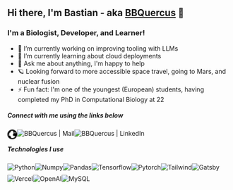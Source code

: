 ## Hi there, I'm Bastian - aka [BBQuercus][website] 👋

### I'm a Biologist, Developer, and Learner!

- 🔭 I’m currently working on improving tooling with LLMs
- 🌱 I’m currently learning about cloud deployments
- 💬 Ask me about anything, I'm happy to help
- 🪐 Looking forward to more accessible space travel, going to Mars, and nuclear fusion
- ⚡ Fun fact: I'm one of the youngest (European) students, having completed my PhD in Computational Biology at 22

##### Connect with me using the links below

[<img align="left" alt="bastianeichenberger.ch" height="22px" src="https://raw.githubusercontent.com/iconic/open-iconic/master/svg/globe.svg" />][website]
[<img align="left" alt="BBQuercus | Mail" height="22px" src="https://cdn.jsdelivr.net/npm/simple-icons@v3/icons/gmail.svg" />][mail]
[<img align="left" alt="BBQuercus | LinkedIn" height="22px" src="https://cdn.jsdelivr.net/npm/simple-icons@v3/icons/linkedin.svg" />][linkedin]
<br />

##### Technologies I use

<img align="left" alt="Python" height="26px" src="https://raw.githubusercontent.com/gilbarbara/logos/master/logos/python.svg" />
<img align="left" alt="Numpy" height="26px" src="https://raw.githubusercontent.com/gilbarbara/logos/master/logos/numpy.svg" />
<img align="left" alt="Pandas" height="26px" src="https://raw.githubusercontent.com/gilbarbara/logos/master/logos/pandas-icon.svg" />
<img align="left" alt="Tensorflow" height="26px" src="https://raw.githubusercontent.com/gilbarbara/logos/master/logos/tensorflow.svg" />
<img align="left" alt="Pytorch" height="26px" src="https://raw.githubusercontent.com/gilbarbara/logos/master/logos/pytorch-icon.svg" />
<img align="left" alt="Tailwind" height="26px" src="https://raw.githubusercontent.com/gilbarbara/logos/master/logos/tailwindcss-icon.svg" />
<img align="left" alt="Gatsby" height="26px" src="https://raw.githubusercontent.com/gilbarbara/logos/master/logos/gatsby.svg" />
<img align="left" alt="Vercel" height="26px" src="https://raw.githubusercontent.com/gilbarbara/logos/master/logos/vercel-icon.svg" />
<img align="left" alt="OpenAI" height="26px" src="https://raw.githubusercontent.com/gilbarbara/logos/master/logos/openai-icon.svg" />
<img align="left" alt="MySQL" height="26px" src="https://raw.githubusercontent.com/gilbarbara/logos/master/logos/mysql-icon.svg" />

<!-- <img alt="BBQuercus's github stats" src="https://github-readme-stats.vercel.app/api?username=bbquercus&show_icons=true&hide_border=true&count_private=true" /> -->

[website]: https://bastianeichenberger.ch
[mail]: mailto:mail@bastianeichenberger.ch?subject=GitHub%20Connect
[linkedin]: https://www.linkedin.com/in/bastian-eichenberger
